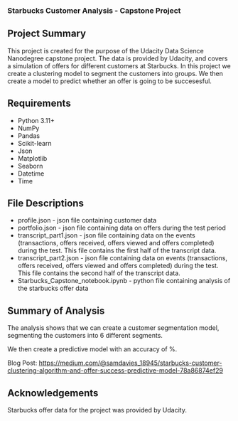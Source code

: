 ### Starbucks Customer Analysis - Capstone Project

## Project Summary

This project is created for the purpose of the Udacity Data Science Nanodegree capstone project. The data is provided by Udacity, and covers a simulation of offers for different customers at Starbucks. In this project we create a clustering model to segment the customers into groups. We then create a model to predict whether an offer is going to be succesesful. 

## Requirements

* Python 3.11+ 
* NumPy
* Pandas
* Scikit-learn
* Json
* Matplotlib
* Seaborn
* Datetime
* Time


## File Descriptions
* profile.json - json file containing customer data
* portfolio.json - json file containing data on offers during the test period
* transcript_part1.json - json file containing data on the events (transactions, offers received, offers viewed and offers completed) during the test. This file contains the first half of the transcript data.
* transcript_part2.json - json file containing data on events (transactions, offers received, offers viewed and offers completed) during the test. This file contains the second half of the transcript data.
* Starbucks_Capstone_notebook.ipynb - python file containing analysis of the starbucks offer data

## Summary of Analysis

The analysis shows that we can create a customer segmentation model, segmenting the customers into 6 different segments. 

We then create a predictive model with an accuracy of %. 

Blog Post: https://medium.com/@samdavies_18945/starbucks-customer-clustering-algorithm-and-offer-success-predictive-model-78a86874ef29

## Acknowledgements

Starbucks offer data for the project was provided by Udacity. 
